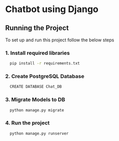 # Chatbot using Django


## Running the Project

To set up and run this project follow the below steps

### 1. Install required libraries 
```bash
  pip install -r requirements.txt
```
### 2. Create PostgreSQL Database
```bash
  CREATE DATABASE Chat_DB
```
### 3. Migrate Models to DB
```bash
  python manage.py migrate
```
### 4. Run the project
```bash
  python manage.py runserver
```
